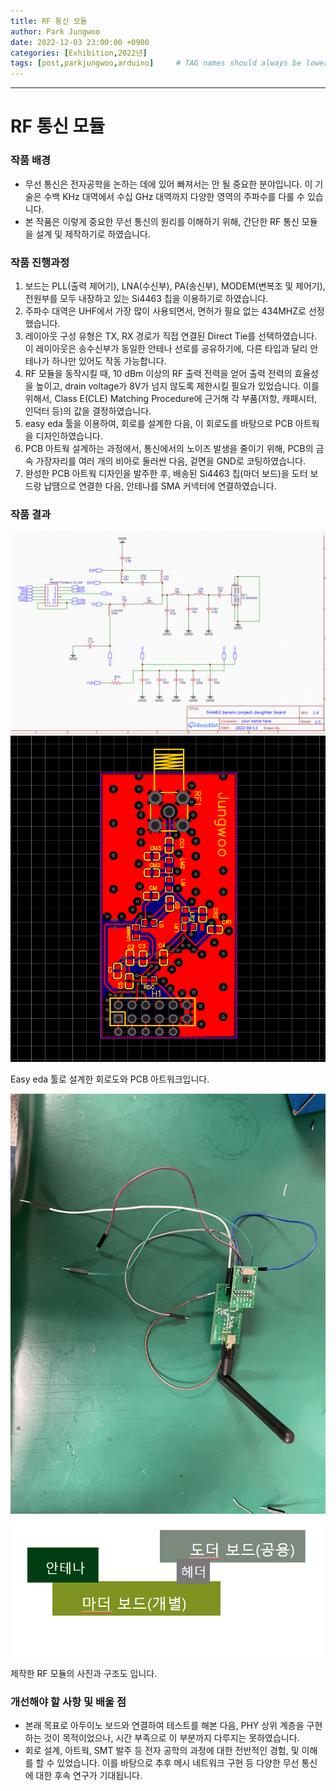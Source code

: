 ```yaml
---
title: RF 통신 모듈
author: Park Jungwoo
date: 2022-12-03 23:00:00 +0900
categories: [Exhibition,2022년]
tags: [post,parkjungwoo,arduino]     # TAG names should always be lowercase, 띄어쓰기도 금지
---
```


------------------------------------------
# RF 통신 모듈 

### 작품 배경

* 무선 통신은 전자공학을 논하는 데에 있어 빠져서는 안 될 중요한 분야입니다. 이 기술은 수백 KHz 대역에서 수십 GHz 대역까지 다양한 영역의 주파수를 다룰 수 있습니다.
* 본 작품은 이렇게 중요한 무선 통신의 원리를 이해하기 위해, 간단한 RF 통신 모듈을 설계 및 제작하기로 하였습니다.

### 작품 진행과정

1. 보드는 PLL(출력 제어기), LNA(수신부), PA(송신부), MODEM(변복조 및 제어기), 전원부를 모두 내장하고 있는 Si4463 칩을 이용하기로 하였습니다.
2. 주파수 대역은 UHF에서 가장 많이 사용되면서, 면허가 필요 없는 434MHZ로 선정했습니다.
3. 레이아웃 구성 유형은 TX, RX 경로가 직접 연결된 Direct Tie를 선택하였습니다. 이 레이아웃은 송수신부가 동일한 안테나 선로를 공유하기에, 다른 타입과 달리 안테나가 하나만 있어도 작동 가능합니다.
4. RF 모듈을 동작시킬 때, 10 dBm 이상의 RF 출력 전력을 얻어 출력 전력의 효율성을 높이고, drain voltage가 8V가 넘지 않도록 제한시킬 필요가 있었습니다. 이를 위해서, Class E(CLE) Matching Procedure에 근거해 각 부품(저항, 캐패시터, 인덕터 등)의 값을 결정하였습니다.
5. easy eda 툴을 이용하여, 회로를 설계한 다음, 이 회로도를 바탕으로 PCB 아트웍을 디자인하였습니다.
6. PCB 아트웍 설계하는 과정에서, 통신에서의 노이즈 발생을 줄이기 위해, PCB의 금속 가장자리를 여러 개의 비아로 둘러싼 다음, 겉면을 GND로 코팅하였습니다.
7. 완성한 PCB 아트웍 디자인을 발주한 후, 배송된 Si4463 칩(마더 보드)을 도터 보드랑 납땜으로 연결한 다음, 안테나를 SMA 커넥터에 연결하였습니다.

### 작품 결과

<img src="/assets/img/post/2022-12-03-RF-module/circuit_diagram.png">

<img src="/assets/img/post/2022-12-03-RF-module/PCB_artwork.png">

Easy eda 툴로 설계한 회로도와 PCB 아트워크입니다.

<img src="/assets/img/post/2022-12-03-RF-module/RF_module.jpg">

<img src="/assets/img/post/2022-12-03-RF-module/schematic.png">

제작한 RF 모듈의 사진과 구조도 입니다.

### 개선해야 할 사항 및 배울 점

* 본래 목표로 아두이노 보드와 연결하여 테스트를 해본 다음, PHY 상위 계층을 구현하는 것이 목적이었으나, 시간 부족으로 이 부분까지 다루지는 못하였습니다.
* 회로 설계, 아트웍, SMT 발주 등 전자 공학의 과정에 대한 전반적인 경험, 및 이해를 할 수 있었습니다. 이를 바탕으로 추후 메시 네트워크 구현 등 다양한 무선 통신에 대한 후속 연구가 기대됩니다.
